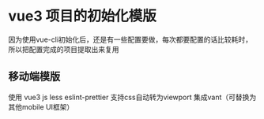 # vue3 项目的初始化模版
因为使用vue-cli初始化后，还是有一些配置要做，每次都要配置的话比较耗时，所以把配置完成的项目提取出来复用

## 移动端模版
使用 vue3 js less eslint-prettier 支持css自动转为viewport 集成vant（可替换为其他mobile UI框架）
